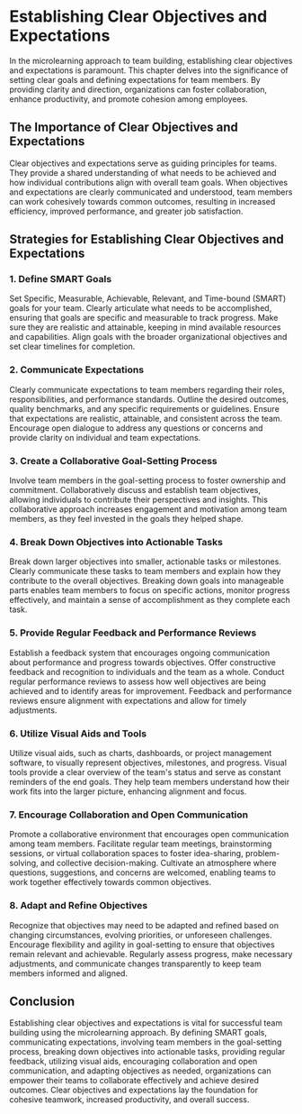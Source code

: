 Establishing Clear Objectives and Expectations
=======================================================

In the microlearning approach to team building, establishing clear objectives and expectations is paramount. This chapter delves into the significance of setting clear goals and defining expectations for team members. By providing clarity and direction, organizations can foster collaboration, enhance productivity, and promote cohesion among employees.

The Importance of Clear Objectives and Expectations
---------------------------------------------------

Clear objectives and expectations serve as guiding principles for teams. They provide a shared understanding of what needs to be achieved and how individual contributions align with overall team goals. When objectives and expectations are clearly communicated and understood, team members can work cohesively towards common outcomes, resulting in increased efficiency, improved performance, and greater job satisfaction.

Strategies for Establishing Clear Objectives and Expectations
-------------------------------------------------------------

### 1. Define SMART Goals

Set Specific, Measurable, Achievable, Relevant, and Time-bound (SMART) goals for your team. Clearly articulate what needs to be accomplished, ensuring that goals are specific and measurable to track progress. Make sure they are realistic and attainable, keeping in mind available resources and capabilities. Align goals with the broader organizational objectives and set clear timelines for completion.

### 2. Communicate Expectations

Clearly communicate expectations to team members regarding their roles, responsibilities, and performance standards. Outline the desired outcomes, quality benchmarks, and any specific requirements or guidelines. Ensure that expectations are realistic, attainable, and consistent across the team. Encourage open dialogue to address any questions or concerns and provide clarity on individual and team expectations.

### 3. Create a Collaborative Goal-Setting Process

Involve team members in the goal-setting process to foster ownership and commitment. Collaboratively discuss and establish team objectives, allowing individuals to contribute their perspectives and insights. This collaborative approach increases engagement and motivation among team members, as they feel invested in the goals they helped shape.

### 4. Break Down Objectives into Actionable Tasks

Break down larger objectives into smaller, actionable tasks or milestones. Clearly communicate these tasks to team members and explain how they contribute to the overall objectives. Breaking down goals into manageable parts enables team members to focus on specific actions, monitor progress effectively, and maintain a sense of accomplishment as they complete each task.

### 5. Provide Regular Feedback and Performance Reviews

Establish a feedback system that encourages ongoing communication about performance and progress towards objectives. Offer constructive feedback and recognition to individuals and the team as a whole. Conduct regular performance reviews to assess how well objectives are being achieved and to identify areas for improvement. Feedback and performance reviews ensure alignment with expectations and allow for timely adjustments.

### 6. Utilize Visual Aids and Tools

Utilize visual aids, such as charts, dashboards, or project management software, to visually represent objectives, milestones, and progress. Visual tools provide a clear overview of the team's status and serve as constant reminders of the end goals. They help team members understand how their work fits into the larger picture, enhancing alignment and focus.

### 7. Encourage Collaboration and Open Communication

Promote a collaborative environment that encourages open communication among team members. Facilitate regular team meetings, brainstorming sessions, or virtual collaboration spaces to foster idea-sharing, problem-solving, and collective decision-making. Cultivate an atmosphere where questions, suggestions, and concerns are welcomed, enabling teams to work together effectively towards common objectives.

### 8. Adapt and Refine Objectives

Recognize that objectives may need to be adapted and refined based on changing circumstances, evolving priorities, or unforeseen challenges. Encourage flexibility and agility in goal-setting to ensure that objectives remain relevant and achievable. Regularly assess progress, make necessary adjustments, and communicate changes transparently to keep team members informed and aligned.

Conclusion
----------

Establishing clear objectives and expectations is vital for successful team building using the microlearning approach. By defining SMART goals, communicating expectations, involving team members in the goal-setting process, breaking down objectives into actionable tasks, providing regular feedback, utilizing visual aids, encouraging collaboration and open communication, and adapting objectives as needed, organizations can empower their teams to collaborate effectively and achieve desired outcomes. Clear objectives and expectations lay the foundation for cohesive teamwork, increased productivity, and overall success.
